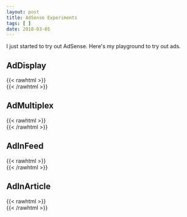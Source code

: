 ```yaml
---
layout: post
title: AdSense Experiments
tags: [ ]
date: 2018-03-05
---
```


I just started to try out AdSense. Here's my playground to try out ads.

<!--more-->

## AdDisplay

{{< rawhtml >}}
    <script async src="https://pagead2.googlesyndication.com/pagead/js/adsbygoogle.js?client=ca-pub-2860273667237650"
     crossorigin="anonymous"></script>
    <!-- ad-display -->
    <ins class="adsbygoogle"
        style="display:block"
        data-ad-client="ca-pub-2860273667237650"
        data-ad-slot="4554931251"
        data-ad-format="auto"
        data-full-width-responsive="true"></ins>
    <script>
        (adsbygoogle = window.adsbygoogle || []).push({});
    </script>
{{< /rawhtml >}}

## AdMultiplex

{{< rawhtml >}}
    <!-- ad-multiplex -->
    <script async src="https://pagead2.googlesyndication.com/pagead/js/adsbygoogle.js?client=ca-pub-2860273667237650"
        crossorigin="anonymous"></script>
    <ins class="adsbygoogle"
        style="display:block"
        data-ad-format="autorelaxed"
        data-ad-client="ca-pub-2860273667237650"
        data-ad-slot="9564264093"></ins>
    <script>
        (adsbygoogle = window.adsbygoogle || []).push({});
    </script>
{{< /rawhtml >}}

## AdInFeed

{{< rawhtml >}}
    <!-- ad-in-feed -->
    <script async src="https://pagead2.googlesyndication.com/pagead/js/adsbygoogle.js?client=ca-pub-2860273667237650"
        crossorigin="anonymous"></script>
    <ins class="adsbygoogle"
        style="display:block"
        data-ad-format="fluid"
        data-ad-layout-key="-gw-3+1f-3d+2z"
        data-ad-client="ca-pub-2860273667237650"
        data-ad-slot="5164896229"></ins>
    <script>
        (adsbygoogle = window.adsbygoogle || []).push({});
    </script>
{{< /rawhtml >}}

## AdInArticle

{{< rawhtml >}}
    <!-- ad-in-article -->
    <script async src="https://pagead2.googlesyndication.com/pagead/js/adsbygoogle.js?client=ca-pub-2860273667237650"
        crossorigin="anonymous"></script>
    <ins class="adsbygoogle"
        style="display:block; text-align:center;"
        data-ad-layout="in-article"
        data-ad-format="fluid"
        data-ad-client="ca-pub-2860273667237650"
        data-ad-slot="5152120642"></ins>
    <script>
        (adsbygoogle = window.adsbygoogle || []).push({});
    </script>
{{< /rawhtml >}}
